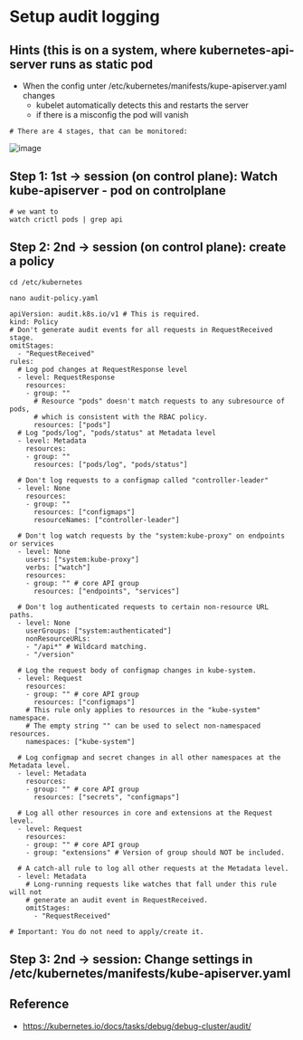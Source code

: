 # Setup audit logging 

## Hints (this is on a system, where kubernetes-api-server runs as static pod

  * When the config unter /etc/kubernetes/manifests/kupe-apiserver.yaml changes
    * kubelet automatically detects this and restarts the server
    * if there is a misconfig the pod will vanish

```
# There are 4 stages, that can be monitored:
```
![image](https://github.com/user-attachments/assets/39a132aa-0f26-457a-9f2c-4dc3a55f4ee5)


## Step 1: 1st -> session (on control plane): Watch kube-apiserver - pod on controlplane 

```
# we want to 
watch crictl pods | grep api
```

## Step 2: 2nd -> session (on control plane): create a policy

```
cd /etc/kubernetes
```

```
nano audit-policy.yaml
```

```
apiVersion: audit.k8s.io/v1 # This is required.
kind: Policy
# Don't generate audit events for all requests in RequestReceived stage.
omitStages:
  - "RequestReceived"
rules:
  # Log pod changes at RequestResponse level
  - level: RequestResponse
    resources:
    - group: ""
      # Resource "pods" doesn't match requests to any subresource of pods,
      # which is consistent with the RBAC policy.
      resources: ["pods"]
  # Log "pods/log", "pods/status" at Metadata level
  - level: Metadata
    resources:
    - group: ""
      resources: ["pods/log", "pods/status"]

  # Don't log requests to a configmap called "controller-leader"
  - level: None
    resources:
    - group: ""
      resources: ["configmaps"]
      resourceNames: ["controller-leader"]

  # Don't log watch requests by the "system:kube-proxy" on endpoints or services
  - level: None
    users: ["system:kube-proxy"]
    verbs: ["watch"]
    resources:
    - group: "" # core API group
      resources: ["endpoints", "services"]

  # Don't log authenticated requests to certain non-resource URL paths.
  - level: None
    userGroups: ["system:authenticated"]
    nonResourceURLs:
    - "/api*" # Wildcard matching.
    - "/version"

  # Log the request body of configmap changes in kube-system.
  - level: Request
    resources:
    - group: "" # core API group
      resources: ["configmaps"]
    # This rule only applies to resources in the "kube-system" namespace.
    # The empty string "" can be used to select non-namespaced resources.
    namespaces: ["kube-system"]

  # Log configmap and secret changes in all other namespaces at the Metadata level.
  - level: Metadata
    resources:
    - group: "" # core API group
      resources: ["secrets", "configmaps"]

  # Log all other resources in core and extensions at the Request level.
  - level: Request
    resources:
    - group: "" # core API group
    - group: "extensions" # Version of group should NOT be included.

  # A catch-all rule to log all other requests at the Metadata level.
  - level: Metadata
    # Long-running requests like watches that fall under this rule will not
    # generate an audit event in RequestReceived.
    omitStages:
      - "RequestReceived"

```

```
# Important: You do not need to apply/create it.
```

## Step 3: 2nd -> session: Change settings in /etc/kubernetes/manifests/kube-apiserver.yaml 





## Reference 

 * https://kubernetes.io/docs/tasks/debug/debug-cluster/audit/



